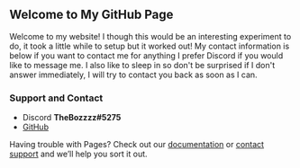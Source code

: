 ## Welcome to My GitHub Page

Welcome to my website! I though this would be an interesting experiment to do, it took a little while to setup but it worked out! My contact information is below if you want to contact me for anything I prefer Discord if you would like to message me. I also like to sleep in so don't be surprised if I don't answer immediately, I will try to contact you back as soon as I can.

### Support and Contact

- Discord **TheBozzzz#5275**
- [GitHub](https://github.com/TheBozzz34)


Having trouble with Pages? Check out our [documentation](https://docs.github.com/categories/github-pages-basics/) or [contact support](https://github.com/contact) and we’ll help you sort it out.
